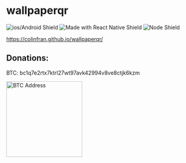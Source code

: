 # wallpaperqr

![ios/Android Shield](https://img.shields.io/badge/Platform-iOS%20%7C%20Android-lightgrey.svg)
![Made with React Native Shield](https://img.shields.io/badge/Made%20with-React%20Native-blue.svg)
![Node Shield](https://img.shields.io/badge/node-%3E%3D%206.0.0-brightgreen.svg?maxAge=2592000)
 
https://colinfran.github.io/wallpaperqr/

## Donations:
BTC: bc1q7e2rtx7ktrl27wt97avk42994v8ve8ctjk6kzm

<img alt="BTC Address" src="client/public/btc.png" width="200">
